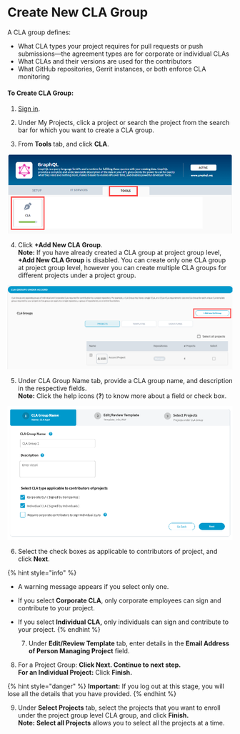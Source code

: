 # Create New CLA Group

A CLA group defines:

* What CLA types your project requires for pull requests or push submissions—the agreement types are for corporate or individual CLAs
* What CLAs and their versions are used for the contributors
* What GitHub repositories, Gerrit instances, or both enforce CLA monitoring

#### To Create CLA Group:

1. [Sign in](sign-in-to-project-control-center.md).

2. Under My Projects, click a project or search the project from the search bar for which you want to create a CLA group.

3. From **Tools** tab, and click **CLA**.

![](../../.gitbook/assets/tools-tab.png)

4. Click **+Add New CLA Group**.  
**Note:** If you have already created a CLA group at project group level, **+Add New CLA Group** is disabled. You can create only one CLA group at project group level, however you can create multiple CLA groups for different projects under a project group.

![Add New CLA Group](../../.gitbook/assets/add-new-cla-group%20%281%29.png)

5. Under CLA Group Name tab, provide a CLA group name, and description in the respective fields.  
**Note:** Click the help icons \(**?**\) to know more about a field or check box.

![](../../.gitbook/assets/cla-group-name%20%281%29.png)

6. Select the check boxes as applicable to contributors of project, and click **Next**.

{% hint style="info" %}
* A warning message appears if you select only one.
* If you select **Corporate CLA**, only corporate employees can sign and contribute to your project.
* If you select **Individual CLA,** only individuals can sign and contribute to your project.
{% endhint %}

  7. Under **Edit/Review Template** tab, enter details in the **Email Address of Person Managing Project** field.

8. For a Project Group: ****Click **Next.** Continue to next step.  
    For an Individual Project**:** Click **Finish.**

{% hint style="danger" %}
**Important:** If you log out at this stage, you will lose all the details that you have provided.
{% endhint %}

9. Under **Select Projects** tab, select the projects that you want to enroll under the project group level CLA group, and click **Finish.**  
**Note:** **Select all Projects** allows you to select all the projects at a time.

